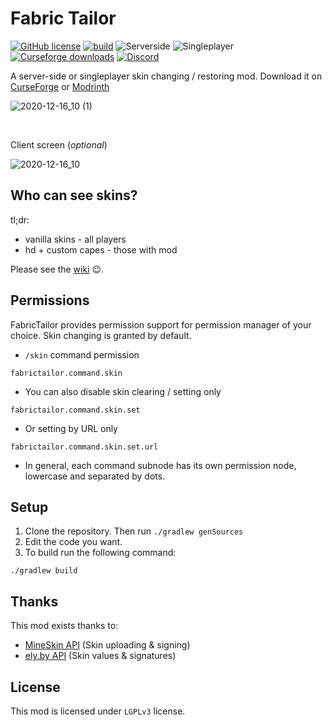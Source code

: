 # Fabric Tailor
[![GitHub license](https://img.shields.io/github/license/samolego/FabricTailor)](https://github.com/samolego/FabricTailor/blob/master/LICENSE)
[![build](https://github.com/samolego/FabricTailor/actions/workflows/building.yml/badge.svg)](https://github.com/samolego/FabricTailor/actions/workflows/building.yml)
![Serverside](https://img.shields.io/badge/Working-server--side%20only-blue)
![Singleplayer](https://img.shields.io/badge/Working-singleplayer-darkblue)
[![Curseforge downloads](http://cf.way2muchnoise.eu/full_fabrictailor_downloads.svg)](https://www.curseforge.com/minecraft/mc-mods/fabrictailor)
[![Discord](https://img.shields.io/discord/797713290545332235)](https://discord.gg/9PAesuHFnp)

A server-side or singleplayer skin changing / restoring mod.
Download it on [CurseForge](https://www.curseforge.com/minecraft/mc-mods/fabrictailor)
or [Modrinth](https://modrinth.com/mod/FabricTailor)

![2020-12-16_10 (1)](https://user-images.githubusercontent.com/34912839/103739608-24a0d000-4ff6-11eb-871c-234408ebf11e.png)

<br>

Client screen (*optional*)

![2020-12-16_10](https://user-images.githubusercontent.com/34912839/103739615-266a9380-4ff6-11eb-9753-fbf7c53a8659.png)


## Who can see skins?
tl;dr:
* vanilla skins - all players
* hd + custom capes - those with mod

Please see the [wiki](https://github.com/samolego/FabricTailor/wiki) :wink:.

## Permissions

FabricTailor provides permission support for permission manager of your choice. Skin changing is granted by default.

* `/skin` command permission
```
fabrictailor.command.skin
```
* You can also disable skin clearing / setting only
```
fabrictailor.command.skin.set
```
* Or setting by URL only
```
fabrictailor.command.skin.set.url
```
* In general, each command subnode has its own permission node, lowercase and separated by dots.


## Setup

1. Clone the repository. Then run `./gradlew genSources`
2. Edit the code you want.
3. To build run the following command:

```
./gradlew build
```

## Thanks
This mod exists thanks to:
* [MineSkin API](https://mineskin.org) (Skin uploading & signing)
* [ely.by API](https://ely.by) (Skin values & signatures)

## License

This mod is licensed under `LGPLv3` license.
